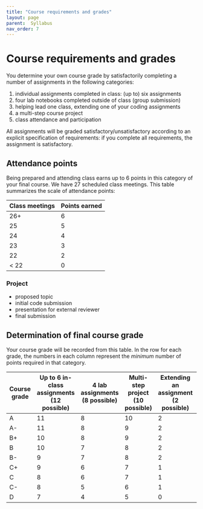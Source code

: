 ```yaml
---
title: "Course requirements and grades"
layout: page
parent:  Syllabus
nav_order: 7
---
```



# Course requirements and grades

You determine your own course grade by satisfactorily completing a number of assignments in the following categories:

1. individual assignments completed in class: (up to) six assignments
1. four lab notebooks completed outside of class (group submission) 
1. helping lead one class, extending one of your coding assignments
1. a multi-step course project 
1. class attendance and participation


All assignments will be graded satisfactory/unsatisfactory according to an explicit specification of requirements: if you complete all requirements, the assignment is satisfactory.



## Attendance points

Being prepared and attending class earns up to 6 points in this category of your final course.  We have 27 scheduled class meetings. This table summarizes the scale of attendance points:

| Class meetings | Points earned |
| --- | --- |
| 26+ |  6 |
| 25 | 5 |
|24 | 4 |
|23 | 3 |
|22 | 2 |
|< 22 | 0 |



### Project

- proposed topic
- initial code submission
- presentation for external reviewer
- final submission

## Determination of final course grade


Your course grade will be recorded from this table.  In the row for each grade, the numbers in each column represent the *minimum* number of points required in that category.

| Course grade | Up to 6 in-class assignments (12 possible) | 4 lab assignments (8 possible) | Multi-step project (10 possible) | Extending an assignment (2 possible) | Attendance (6 possible) | 
| --- | --- | --- | --- |--- |--- |
| A | 11 | 8 | 10 | 2 | 6 |
| A-  | 11 | 8 | 9 | 2 | 6 |
| B+  | 10  | 8  | 9 | 2 | 5 |
| B  |  10 | 7 | 8 | 2 | 5 |
| B-  |  9 | 7 | 8 | 2 | 5 |
| C+  | 9 | 6 | 7 | 1 | 4 |
| C  |  8 | 6 | 7 |1 | 4 |
| C-  | 8  | 5 | 6 |1 | 3 |
| D  | 7 | 4 | 5 |0| 2 |


